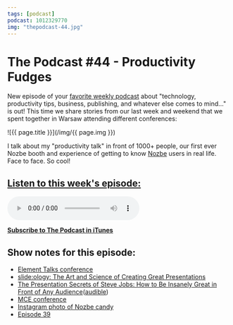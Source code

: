 ```yaml
---
tags: [podcast]
podcast: 1012329770
img: "thepodcast-44.jpg"
---
```


# The Podcast #44 - Productivity Fudges

New episode of your [favorite weekly podcast][p] about "technology, productivity tips, business, publishing, and whatever else comes to mind..." is out! This time we share stories from our last week and weekend that we spent together in Warsaw attending different conferences:

<!--More-->

![{{ page.title }}](/img/{{ page.img }})

I talk about my "productivity talk" in front of 1000+ people, our first ever Nozbe booth and experience of getting to know [Nozbe][n] users in real life. Face to face. So cool!

## [Listen to this week's episode:][e]

<audio controls>
<source src="https://files.nozbe.com/podcast/044.mp3" type="audio/mpeg">
</audio>

**[Subscribe to The Podcast in iTunes][i]**

## Show notes for this episode:

  * [Element Talks conference](http://www.elementtalks.com/)
  * [slide:ology: The Art and Science of Creating Great Presentations](http://www.amazon.com/slide-ology-Science-Creating-Presentations/dp/0596522347)
  * [The Presentation Secrets of Steve Jobs: How to Be Insanely Great in Front of Any Audience](http://www.amazon.com/Presentation-Secrets-Steve-Jobs-Insanely/dp/0071636080/)([audible](http://www.audible.com/pd/Business/The-Presentation-Secrets-of-Steve-Jobs-Audiobook/B009F0K5RE))
  * [MCE conference](http://2016.mceconf.com/)
  * [Instagram photo of Nozbe candy](https://www.instagram.com/p/BEdBxdZs1hP/?taken-by=nozbe)
  * [Episode 39](http://thepodcast.fm/episodes/39)

[e]: http://thepodcast.fm/episodes/44
[p]: https://michael.gratis/thepodcastfm
[n]: https://nozbe.com/?a=mike
[r]: https://michael.gratis/radex
[i]: https://michael.gratis/thepodcast